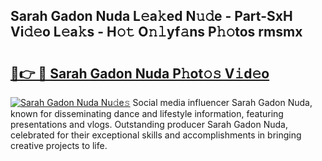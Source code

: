 ## Sarah Gadon Nuda L𝚎a𝚔ed N𝚞𝚍e - Part-SxH Vi𝚍𝚎o L𝚎a𝚔s - H𝚘𝚝 O𝚗𝚕yf𝚊ns P𝚑𝚘tos rmsmx

# <h2><a href="http://kf8q94c.oniu.top/?m=Sarah+Gadon+Nuda">🔗👉 🔴 Sarah Gadon Nuda P𝚑ot𝚘𝚜 V𝚒d𝚎o</a></h2>

[![Sarah Gadon Nuda Nu𝚍e𝚜](https://i.imgur.com/0qMVB7G.gif)](http://kf8q94c.oniu.top/?m=Sarah+Gadon+Nuda)
Social media influencer Sarah Gadon Nuda, known for disseminating dance and lifestyle information, featuring presentations and vlogs. Outstanding producer Sarah Gadon Nuda, celebrated for their exceptional skills and accomplishments in bringing creative projects to life.  
